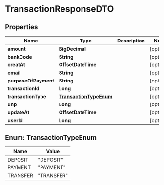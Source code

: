 # TransactionResponseDTO

## Properties

Name | Type | Description | Notes
------------ | ------------- | ------------- | -------------
**amount** | **BigDecimal** |  |  [optional]
**bankCode** | **String** |  |  [optional]
**creatAt** | **OffsetDateTime** |  |  [optional]
**email** | **String** |  |  [optional]
**purposeOfPayment** | **String** |  |  [optional]
**transactionId** | **Long** |  |  [optional]
**transactionType** | [**TransactionTypeEnum**](#TransactionTypeEnum) |  |  [optional]
**unp** | **Long** |  |  [optional]
**updateAt** | **OffsetDateTime** |  |  [optional]
**userId** | **Long** |  |  [optional]

## Enum: TransactionTypeEnum

Name | Value
---- | -----
DEPOSIT | &quot;DEPOSIT&quot;
PAYMENT | &quot;PAYMENT&quot;
TRANSFER | &quot;TRANSFER&quot;



